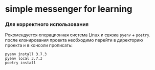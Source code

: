 #  simple messenger for learning

###  Для корректного использования
Рекомендуется операционная система Linux и связка `pyenv` + `poetry`.
после клонирования проекта необходимо перейти в директорию проекта и в консоли прописать:
```
pyenv install 3.7.3
pyenv local 3.7.3
poetry install
``` 

